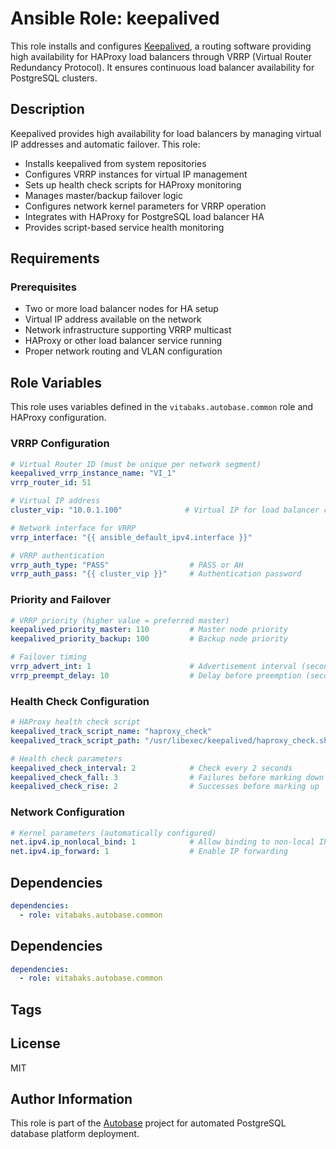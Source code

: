 # Ansible Role: keepalived

This role installs and configures [Keepalived](https://www.keepalived.org/), a routing software providing high availability for HAProxy load balancers through VRRP (Virtual Router Redundancy Protocol). It ensures continuous load balancer availability for PostgreSQL clusters.

## Description

Keepalived provides high availability for load balancers by managing virtual IP addresses and automatic failover. This role:

- Installs keepalived from system repositories
- Configures VRRP instances for virtual IP management
- Sets up health check scripts for HAProxy monitoring
- Manages master/backup failover logic
- Configures network kernel parameters for VRRP operation
- Integrates with HAProxy for PostgreSQL load balancer HA
- Provides script-based service health monitoring

## Requirements

### Prerequisites

- Two or more load balancer nodes for HA setup
- Virtual IP address available on the network
- Network infrastructure supporting VRRP multicast
- HAProxy or other load balancer service running
- Proper network routing and VLAN configuration

## Role Variables

This role uses variables defined in the `vitabaks.autobase.common` role and HAProxy configuration.

### VRRP Configuration

```yaml
# Virtual Router ID (must be unique per network segment)
keepalived_vrrp_instance_name: "VI_1"
vrrp_router_id: 51

# Virtual IP address
cluster_vip: "10.0.1.100"              # Virtual IP for load balancer cluster

# Network interface for VRRP
vrrp_interface: "{{ ansible_default_ipv4.interface }}"

# VRRP authentication
vrrp_auth_type: "PASS"                  # PASS or AH
vrrp_auth_pass: "{{ cluster_vip }}"     # Authentication password
```

### Priority and Failover

```yaml
# VRRP priority (higher value = preferred master)
keepalived_priority_master: 110         # Master node priority
keepalived_priority_backup: 100         # Backup node priority

# Failover timing
vrrp_advert_int: 1                      # Advertisement interval (seconds)
vrrp_preempt_delay: 10                  # Delay before preemption (seconds)
```

### Health Check Configuration

```yaml
# HAProxy health check script
keepalived_track_script_name: "haproxy_check"
keepalived_track_script_path: "/usr/libexec/keepalived/haproxy_check.sh"

# Health check parameters
keepalived_check_interval: 2            # Check every 2 seconds
keepalived_check_fall: 3                # Failures before marking down
keepalived_check_rise: 2                # Successes before marking up
```

### Network Configuration

```yaml
# Kernel parameters (automatically configured)
net.ipv4.ip_nonlocal_bind: 1            # Allow binding to non-local IPs
net.ipv4.ip_forward: 1                  # Enable IP forwarding
```

## Dependencies

```yaml
dependencies:
  - role: vitabaks.autobase.common
```


## Dependencies

```yaml
dependencies:
  - role: vitabaks.autobase.common
```

## Tags

## License

MIT

## Author Information

This role is part of the [Autobase](https://github.com/vitabaks/autobase) project for automated PostgreSQL database platform deployment.

